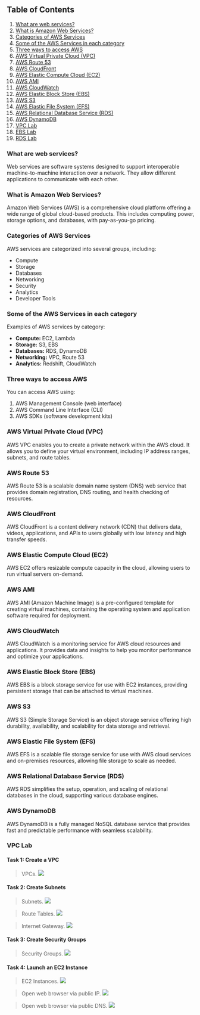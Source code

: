 ## Table of Contents

1. [What are web services?](#what-are-web-services)
2. [What is Amazon Web Services?](#what-is-amazon-web-services)
3. [Categories of AWS Services](#categories-of-aws-services)
4. [Some of the AWS Services in each category](#some-of-the-aws-services-in-each-category)
5. [Three ways to access AWS](#three-ways-to-access-aws)
6. [AWS Virtual Private Cloud (VPC)](#aws-virtual-private-cloud-vpc)
7. [AWS Route 53](#aws-route-53)
8. [AWS CloudFront](#aws-cloudfront)
9. [AWS Elastic Compute Cloud (EC2)](#aws-elastic-compute-cloud-ec2)
10. [AWS AMI](#aws-ami)
11. [AWS CloudWatch](#aws-cloudwatch)
12. [AWS Elastic Block Store (EBS)](#aws-elastic-block-store-ebs)
13. [AWS S3](#aws-s3)
14. [AWS Elastic File System (EFS)](#aws-elastic-file-system-efs)
15. [AWS Relational Database Service (RDS)](#aws-relational-database-service-rds)
16. [AWS DynamoDB](#aws-dynamodb)
17. [VPC Lab](#vpc-lab)
18. [EBS Lab](#ebs-lab)
19. [RDS Lab](#rds-lab)


### What are web services?
Web services are software systems designed to support interoperable machine-to-machine interaction over a network. They allow different applications to communicate with each other.

### What is Amazon Web Services?
Amazon Web Services (AWS) is a comprehensive cloud platform offering a wide range of global cloud-based products. This includes computing power, storage options, and databases, with pay-as-you-go pricing.

### Categories of AWS Services
AWS services are categorized into several groups, including:
- Compute
- Storage
- Databases
- Networking
- Security
- Analytics
- Developer Tools

### Some of the AWS Services in each category
Examples of AWS services by category:
- **Compute:** EC2, Lambda
- **Storage:** S3, EBS
- **Databases:** RDS, DynamoDB
- **Networking:** VPC, Route 53
- **Analytics:** Redshift, CloudWatch

### Three ways to access AWS
You can access AWS using:
1. AWS Management Console (web interface)
2. AWS Command Line Interface (CLI)
3. AWS SDKs (software development kits)

### AWS Virtual Private Cloud (VPC)
AWS VPC enables you to create a private network within the AWS cloud. It allows you to define your virtual environment, including IP address ranges, subnets, and route tables.

### AWS Route 53
AWS Route 53 is a scalable domain name system (DNS) web service that provides domain registration, DNS routing, and health checking of resources.

### AWS CloudFront
AWS CloudFront is a content delivery network (CDN) that delivers data, videos, applications, and APIs to users globally with low latency and high transfer speeds.

### AWS Elastic Compute Cloud (EC2)
AWS EC2 offers resizable compute capacity in the cloud, allowing users to run virtual servers on-demand.

### AWS AMI
AWS AMI (Amazon Machine Image) is a pre-configured template for creating virtual machines, containing the operating system and application software required for deployment.

### AWS CloudWatch
AWS CloudWatch is a monitoring service for AWS cloud resources and applications. It provides data and insights to help you monitor performance and optimize your applications.

### AWS Elastic Block Store (EBS)
AWS EBS is a block storage service for use with EC2 instances, providing persistent storage that can be attached to virtual machines.

### AWS S3
AWS S3 (Simple Storage Service) is an object storage service offering high durability, availability, and scalability for data storage and retrieval.

### AWS Elastic File System (EFS)
AWS EFS is a scalable file storage service for use with AWS cloud services and on-premises resources, allowing file storage to scale as needed.

### AWS Relational Database Service (RDS)
AWS RDS simplifies the setup, operation, and scaling of relational databases in the cloud, supporting various database engines.

### AWS DynamoDB
AWS DynamoDB is a fully managed NoSQL database service that provides fast and predictable performance with seamless scalability.   

### VPC Lab
#### Task 1: Create a VPC

> VPCs.
> ![](images/Screenshot%202024-08-22%20112336.png)



#### Task 2: Create Subnets
> Subnets.
> ![](images/Screenshot%202024-08-22%20112401.png)

> Route Tables.
> ![](images/Screenshot%202024-08-22%20112415.png)

> Internet Gateway.
> ![](images/Screenshot%202024-08-22%20112432.png)
#### Task 3: Create Security Groups


> Security Groups.
> ![](images/Screenshot%202024-08-22%20112457.png)

#### Task 4: Launch an EC2 Instance

> EC2 Instances.
> ![](images/Screenshot%202024-08-22%20113855.png)



> Open web browser via public IP.
> ![](images/Screenshot%202024-08-22%20111605.png)

> Open web browser via public DNS.
> ![](images/Screenshot%202024-08-22%20111544.png)